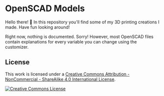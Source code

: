 # OpenSCAD Models

Hello there! 👋
In this repository you'll find some of my 3D printing creations I made.
Have fun looking around!

Right now, nothing is documented. Sorry!
However, most OpenSCAD files contain explanations for every variable you can change using the customizer.


## License

This work is licensed under a
[Creative Commons Attribution - NonCommercial - ShareAlike 4.0 International License](http://creativecommons.org/licenses/by-nc-sa/4.0/).

<a rel="license" href="http://creativecommons.org/licenses/by-nc-sa/4.0/"><img alt="Creative Commons License" style="border-width:0" src="https://i.creativecommons.org/l/by-nc-sa/4.0/88x31.png" /></a>
